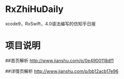 # RxZhiHuDaily
xcode9，RxSwift，4.0语法编写的仿知乎日报

# 项目说明
##首页解析
http://www.jianshu.com/p/0e4900118df1

##详情页解析
http://www.jianshu.com/p/bb12acb17e96
